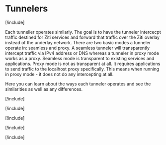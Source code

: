 # Tunnelers

[!include[](./tunneler-overview.md)]

Each tunneller operates similarly. The goal is to have the tunneler intercecpt traffic destined for Ziti
services and forward that traffic over the Ziti overlay instead of the underlay network.  There are two basic modes a
tunneler operate in: seamless and proxy. A seamless tunneler will transparently intercept traffic via IPv4 address or
DNS whereas a tunneler in proxy mode works as a proxy. Seamless mode is transparent to existing services and
applications. Proxy mode is not as transparent at all. It requires applications to send traffic to the localhost proxy
specifically. This means when running in proxy mode - it does not do any intercepting at all.

Here you can learn about the
ways each tunneler operates and see the similarities as well as any differences.

[!include[](./linux.md)]

[!include[](./windows.md)]

[!include[](./android.md)]

[!include[](./iOS.md)]

[!include[](./macos.md)]
